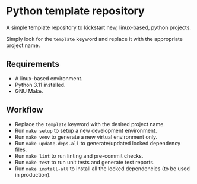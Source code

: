 Python template repository
===

A simple template repository to kickstart new, linux-based, python projects.

Simply look for the `template` keyword and replace it with the appropriate project name.

Requirements
---

* A linux-based environment.
* Python 3.11 installed.
* GNU Make.

Workflow
---

* Replace the `template` keyword with the desired project name.
* Run `make setup` to setup a new development environment.
* Run `make venv` to generate a new virtual environment only.
* Run `make update-deps-all` to generate/updated locked dependency files.
* Run `make lint` to run linting and pre-commit checks.
* Run `make test` to run unit tests and generate test reports.
* Run `make install-all` to install all the locked dependencies (to be used in production).
